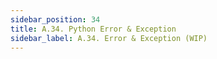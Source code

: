 ```yaml
---
sidebar_position: 34
title: A.34. Python Error & Exception
sidebar_label: A.34. Error & Exception (WIP)
---
```

